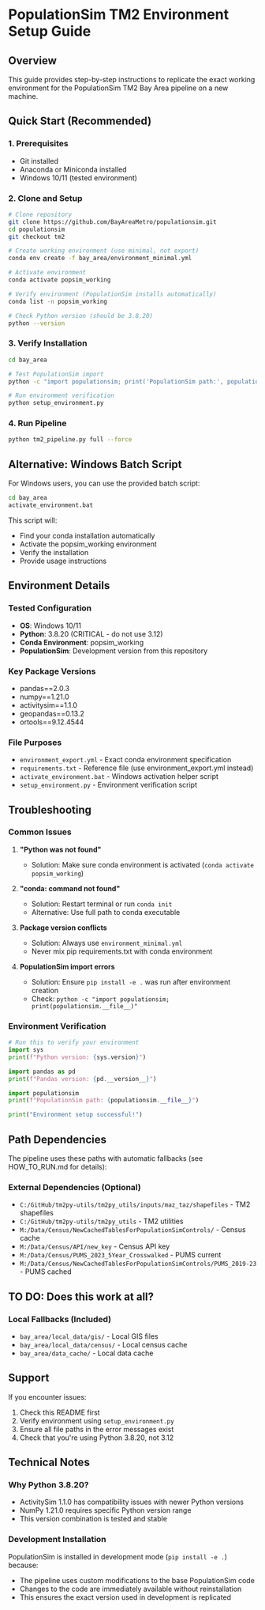 # PopulationSim TM2 Environment Setup Guide

## Overview
This guide provides step-by-step instructions to replicate the exact working environment for the PopulationSim TM2 Bay Area pipeline on a new machine.

## Quick Start (Recommended)

### 1. Prerequisites
- Git installed
- Anaconda or Miniconda installed
- Windows 10/11 (tested environment)

### 2. Clone and Setup
```bash
# Clone repository
git clone https://github.com/BayAreaMetro/populationsim.git
cd populationsim
git checkout tm2

# Create working environment (use minimal, not export)
conda env create -f bay_area/environment_minimal.yml

# Activate environment
conda activate popsim_working

# Verify environment (PopulationSim installs automatically)
conda list -n popsim_working

# Check Python version (should be 3.8.20)
python --version
```

### 3. Verify Installation
```bash
cd bay_area

# Test PopulationSim import
python -c "import populationsim; print('PopulationSim path:', populationsim.__file__)"

# Run environment verification
python setup_environment.py
```

### 4. Run Pipeline
```bash
python tm2_pipeline.py full --force
```

## Alternative: Windows Batch Script

For Windows users, you can use the provided batch script:

```cmd
cd bay_area
activate_environment.bat
```

This script will:
- Find your conda installation automatically
- Activate the popsim_working environment
- Verify the installation
- Provide usage instructions

## Environment Details

### Tested Configuration
- **OS**: Windows 10/11
- **Python**: 3.8.20 (CRITICAL - do not use 3.12)
- **Conda Environment**: popsim_working
- **PopulationSim**: Development version from this repository

### Key Package Versions
- pandas==2.0.3
- numpy==1.21.0
- activitysim==1.1.0
- geopandas==0.13.2
- ortools==9.12.4544

### File Purposes
- `environment_export.yml` - Exact conda environment specification
- `requirements.txt` - Reference file (use environment_export.yml instead)
- `activate_environment.bat` - Windows activation helper script
- `setup_environment.py` - Environment verification script

## Troubleshooting

### Common Issues

1. **"Python was not found"**
   - Solution: Make sure conda environment is activated (`conda activate popsim_working`)

2. **"conda: command not found"**
   - Solution: Restart terminal or run `conda init`
   - Alternative: Use full path to conda executable

3. **Package version conflicts**
   - Solution: Always use `environment_minimal.yml` 
   - Never mix pip requirements.txt with conda environment

4. **PopulationSim import errors**
   - Solution: Ensure `pip install -e .` was run after environment creation
   - Check: `python -c "import populationsim; print(populationsim.__file__)"`

### Environment Verification
```python
# Run this to verify your environment
import sys
print(f"Python version: {sys.version}")

import pandas as pd
print(f"Pandas version: {pd.__version__}")

import populationsim
print(f"PopulationSim path: {populationsim.__file__}")

print("Environment setup successful!")
```

## Path Dependencies

The pipeline uses these paths with automatic fallbacks (see HOW_TO_RUN.md for details):

### External Dependencies (Optional)
- `C:/GitHub/tm2py-utils/tm2py_utils/inputs/maz_taz/shapefiles` - TM2 shapefiles
- `C:/GitHub/tm2py-utils/tm2py_utils` - TM2 utilities
- `M:/Data/Census/NewCachedTablesForPopulationSimControls/` - Census cache
- `M:/Data/Census/API/new_key` - Census API key
- `M:/Data/Census/PUMS_2023_5Year_Crosswalked` - PUMS current
- `M:/Data/Census/NewCachedTablesForPopulationSimControls/PUMS_2019-23` - PUMS cached


## TO DO: Does this work at all?
### Local Fallbacks (Included)
- `bay_area/local_data/gis/` - Local GIS files
- `bay_area/local_data/census/` - Local census cache
- `bay_area/data_cache/` - Local data cache

## Support

If you encounter issues:
1. Check this README first
2. Verify environment using `setup_environment.py`
3. Ensure all file paths in the error messages exist
4. Check that you're using Python 3.8.20, not 3.12

## Technical Notes

### Why Python 3.8.20?
- ActivitySim 1.1.0 has compatibility issues with newer Python versions
- NumPy 1.21.0 requires specific Python version range
- This version combination is tested and stable

### Development Installation
PopulationSim is installed in development mode (`pip install -e .`) because:
- The pipeline uses custom modifications to the base PopulationSim code
- Changes to the code are immediately available without reinstallation
- This ensures the exact version used in development is replicated
